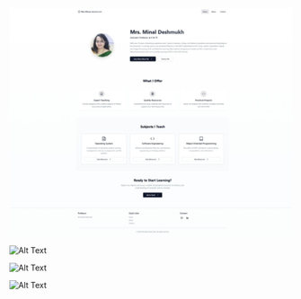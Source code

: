 


![image alt](https://github.com/Shlok-7/Teacher-Portfolio-Website/blob/master/Screenshot_17-6-2025_163946_localhost.jpeg?raw=true)


![Alt Text](https://github.com/Shlok-7/Teacher-Portfolio-Website-Using-React/blob/master/Screenshot_17-6-2025_164011_localhost.jpeg?raw=true)

![Alt Text](https://github.com/Shlok-7/Teacher-Portfolio-Website-Using-React/blob/master/Screenshot_17-6-2025_164027_localhost.jpeg?raw=true)

![Alt Text](https://github.com/Shlok-7/Teacher-Portfolio-Website-Using-React/blob/master/Screenshot_17-6-2025_164041_localhost.jpeg?raw=true)
